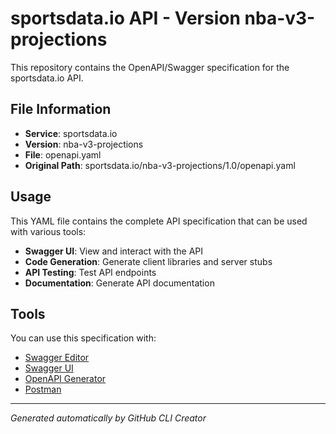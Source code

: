 # sportsdata.io API - Version nba-v3-projections

This repository contains the OpenAPI/Swagger specification for the sportsdata.io API.

## File Information

- **Service**: sportsdata.io
- **Version**: nba-v3-projections
- **File**: openapi.yaml
- **Original Path**: sportsdata.io/nba-v3-projections/1.0/openapi.yaml

## Usage

This YAML file contains the complete API specification that can be used with various tools:

- **Swagger UI**: View and interact with the API
- **Code Generation**: Generate client libraries and server stubs
- **API Testing**: Test API endpoints
- **Documentation**: Generate API documentation

## Tools

You can use this specification with:

- [Swagger Editor](https://editor.swagger.io/)
- [Swagger UI](https://swagger.io/tools/swagger-ui/)
- [OpenAPI Generator](https://openapi-generator.tech/)
- [Postman](https://www.postman.com/)

---

*Generated automatically by GitHub CLI Creator*
